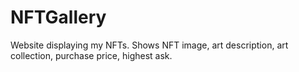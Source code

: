 # NFTGallery

Website displaying my NFTs. Shows NFT image, art description, art collection, purchase price, highest ask.
